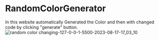 # RandomColorGenerator
In this website automatically Generated the Color and then with changed code by clicking "generate" button.
![random color changing-127-0-0-1-5500-2023-08-17-17_03_10](https://github.com/muhammad3016/RandomColorGenerator/assets/136165752/2b2aff2c-4a08-470b-8ed5-e9b77a4ef4e6)
